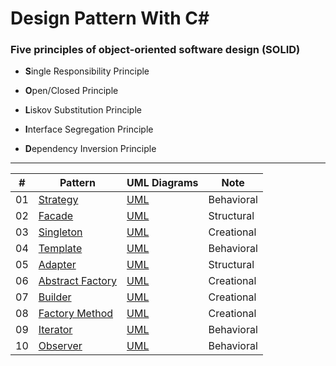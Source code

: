 Design Pattern With C#
============

### Five principles of object-oriented software design (SOLID)

- **S**ingle Responsibility Principle

- **O**pen/Closed Principle

- **L**iskov Substitution Principle

- **I**nterface Segregation Principle

- **D**ependency Inversion Principle

***

| # | Pattern | UML Diagrams | Note |
|---| ------- | ------------ | ---- |
| 01| [Strategy](/DesignPatternLib/GangOfFour/Strategy) | [UML](/UML%20Diagrams/Strategy.pdf) | Behavioral |
| 02| [Facade](/DesignPatternLib/GangOfFour/Facade) | [UML](/UML%20Diagrams/Facade.pdf) | Structural |
| 03| [Singleton](/DesignPatternLib/GangOfFour/Singleton) | [UML](/UML%20Diagrams/Singleton.pdf) | Creational |
| 04| [Template](/DesignPatternLib/GangOfFour/Template) | [UML](/UML%20Diagrams/Template.pdf) | Behavioral |
| 05| [Adapter](/DesignPatternLib/GangOfFour/Adapter) | [UML](/UML%20Diagrams/Adapter.pdf) | Structural |
| 06| [Abstract Factory](/DesignPatternLib/GangOfFour/AbstractFactory) | [UML](/UML%20Diagrams/Abstract.pdf) | Creational |
| 07| [Builder](/DesignPatternLib/GangOfFour/Builder) | [UML](/UML%20Diagrams/Builder.pdf) | Creational |
| 08| [Factory Method](/DesignPatternLib/GangOfFour/Factory) | [UML](/UML%20Diagrams/Factory.pdf) | Creational |
| 09| [Iterator](/DesignPatternLib/GangOfFour/Iterator) | [UML](/UML%20Diagrams/Iterator.pdf) | Behavioral |
| 10| [Observer](/DesignPatternLib/GangOfFour/Observer) | [UML](/UML%20Diagrams/Observer.pdf) | Behavioral |
